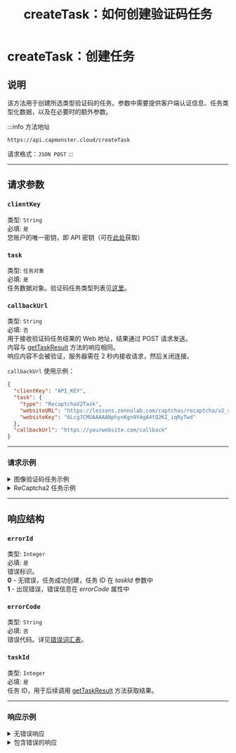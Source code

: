 ﻿---
sidebar_position: 0
sidebar_label: createTask
title: "createTask：如何创建验证码任务"
description: "createTask：该方法用于创建指定类型验证码的任务。参数中包含客户端认证信息、任务类型化数据以及其他可选参数。"
---

# createTask：创建任务

## **说明**

该方法用于创建所选类型验证码的任务。参数中需要提供客户端认证信息、任务类型化数据，以及在必要时的额外参数。

:::info 方法地址

```http
https://api.capmonster.cloud/createTask
```

请求格式：`JSON POST`
:::

---

## 请求参数

### `clientKey`

类型: `String` <br />
必填: `是`<br />
您账户的唯一密钥，即 API 密钥（可在[此处](https://capmonster.cloud/Dashboard)获取）

### `task`

类型: `任务对象` <br />
必填: `是`<br />
任务数据对象。验证码任务类型列表见[这里](../../captchas)。

### `callbackUrl`

类型: `String` <br />
必填: `否`<br />
用于接收验证码任务结果的 Web 地址，结果通过 POST 请求发送。<br />内容与 [getTaskResult](./get-task-result.md) 方法的响应相同。<br />响应内容不会被验证，服务器需在 2 秒内接收请求，然后关闭连接。

`callbackUrl` 使用示例：

```json
{
  "clientKey": "API_KEY",
  "task": {
    "type": "RecaptchaV2Task",
    "websiteURL": "https://lessons.zennolab.com/captchas/recaptcha/v2_simple.php?level=high",
    "websiteKey": "6Lcg7CMUAAAAANphynKgn9YAgA4tQ2KI_iqRyTwd"
  },
  "callbackUrl": "https://yourwebsite.com/callback"
}
```

---

### 请求示例

<details>
  <summary>
    图像验证码任务示例
  </summary>

```json
{
  "clientKey":"API_KEY",
  "task": 
  {
    "type":"ImageToTextTask",
    "body":"BASE64_BODY_HERE!"
  }
}
```

</details>

<details>
  <summary>
    ReCaptcha2 任务示例
  </summary>

```json
{
  "clientKey":"API_KEY",
  "task": 
  {
    "type":"RecaptchaV2Task",
    "websiteURL":"https://lessons.zennolab.com/captchas/recaptcha/v2_simple.php?level=high",
    "websiteKey":"6Lcg7CMUAAAAANphynKgn9YAgA4tQ2KI_iqRyTwd"
  }
}
```

</details>

---

## 响应结构

### `errorId`

类型: `Integer` <br />
必填: `是`<br />
错误标识。<br />**0** - 无错误，任务成功创建，任务 ID 在 *taskId* 参数中<br />**1** - 出现错误，错误信息在 *errorCode* 属性中

### `errorCode`

类型: `String` <br />
必填: `否`<br />
错误代码。详见[错误词汇表](../api-errors.md)。

### `taskId`

类型: `Integer` <br />
必填: `是`<br />
任务 ID，用于后续调用 [getTaskResult](./get-task-result.md) 方法获取结果。

---

### 响应示例

<details>
  <summary>无错误响应</summary>

```json
{
  "errorId": 0,
  "taskId": 7654321
}
```

</details>

<details>
  <summary>包含错误的响应</summary>

```json
{
  "errorId": 1,
  "errorCode": "ERROR_KEY_DOES_NOT_EXIST",
  "errorDescription": "Account authorization key not found in the system or has incorrect format",
  "taskId": 0
}
```

</details>
